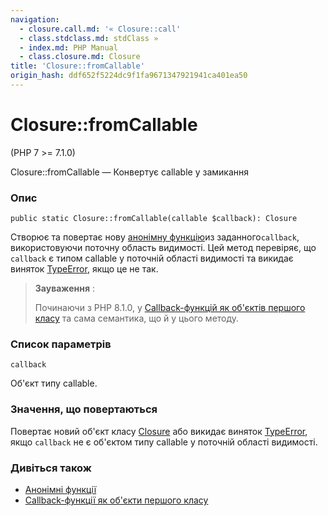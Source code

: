 ```yaml
---
navigation:
  - closure.call.md: '« Closure::call'
  - class.stdclass.md: stdClass »
  - index.md: PHP Manual
  - class.closure.md: Closure
title: 'Closure::fromCallable'
origin_hash: ddf652f5224dc9f1fa9671347921941ca401ea50
---
```

# Closure::fromCallable

(PHP 7 >= 7.1.0)

Closure::fromCallable — Конвертує callable у замикання

### Опис

```methodsynopsis
public static Closure::fromCallable(callable $callback): Closure
```

Створює та повертає нову [анонімну функцію](functions.anonymous.md)из заданного`callback`, використовуючи поточну область видимості. Цей метод перевіряє, що `callback` є типом callable у поточній області видимості та викидає виняток [TypeError](class.typeerror.md), якщо це не так.

> **Зауваження** :
> 
> Починаючи з PHP 8.1.0, у [Callback-функцій як об'єктів першого класу](functions.first_class_callable_syntax.md) та сама семантика, що й у цього методу.

### Список параметрів

`callback`

Об'єкт типу callable.

### Значення, що повертаються

Повертає новий об'єкт класу [Closure](class.closure.md) або викидає виняток [TypeError](class.typeerror.md), якщо `callback` не є об'єктом типу callable у поточній області видимості.

### Дивіться також

-   [Анонімні функції](functions.anonymous.md)
-   [Callback-функції як об'єкти першого класу](functions.first_class_callable_syntax.md)

